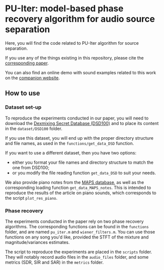 # PU-Iter: model-based phase recovery algorithm for audio source separation

Here, you will find the code related to PU-Iter algorithm for source separation.

If you use any of the things existing in this repository, please cite the [corresponding paper](https://arxiv.org/abs/1608.01953). 

You can also find an online demo with sound examples related to this work on the [companion website](http://www.cs.tut.fi/~magron/demos/demo_PUITER.html).


## How to use

### Dataset set-up

To reproduce the experiments conducted in our paper, you will need to download the [Dexmixing Secret Database (DSD100)](http://www.sisec17.audiolabs-erlangen.de) and to place its content in the `dataset/DSD100` folder.

If you use this dataset, you will end up with the proper directory structure and file names, as used in the `functions/get_data_DSD` function.

If you want to use a different dataset, then you have two options: 
- either you format your file names and directory structure to match the one from DSD100;
- or you modify the file reading function `get_data_DSD` to suit your needs.

We also provide piano notes from the [MAPS database](http://www.tsi.telecom-paristech.fr/aao/en/2010/07/08/maps-database-a-piano-database-for-multipitch-estimation-and-automatic-transcription-of-music/), as well as the corresponding loading function `get_data_MAPS_notes`. This is intended to reproduce the results of the article on piano sounds, which corresponds to the script `plot_res_piano`.


### Phase recovery

The experiments conducted in the paper rely on two phase recovery algorithms. The corresponding functions can be found in the `functions` folder, and are named `pu_iter.m` and `wiener_filters.m`. You can use those functions on any song you'd like, provided the STFT of the mixture and magnitude/variances estimates.

The script to reproduce the experiments are placed in the `scripts` folder. They will notably record audio files in the `audio_files` folder, and some metrics (SDR, SIR and SAR) in the `metrics` folder.

